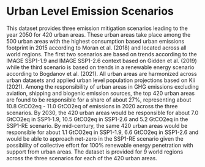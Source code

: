 # Urban Level Emission Scenarios
This dataset provides three emission mitigation scenarios leading to the year 2050 for 420 urban areas. 
These urban areas take place among the 500 urban areas with the highest consumption based urban emissions footprint in 2015 according to Moran et al. (2018) and located across all world regions. The first two scenarios are based on trends according to the IMAGE SSP1-1.9 and IMAGE SSP1-2.6 context based on Gidden et al. (2019) while the third scenario is based on trends in a renewable energy scenario according to Bogdanov et al. (2021). All urban areas are harmonized across urban datasets and applied urban level population projections based on Kii (2021). Among the responsibility of urban areas in GHG emissions excluding aviation, shipping and biogenic emission sources, the top 420 urban areas are found to be responsible for a share of about 27%, representing about 10.8 GtCO2eq - 11.0 GtCO2eq of emissions in 2020 across the three scenarios. By 2030, the 420 urban areas would be responsible for about 7.0 GtCO2eq in SSP1-1.9, 10.5 GtCO2eq in SSP1-2.6 and 5.2 GtCO2eq in the SSP1-RE scenario. By mid-century, the same 420 urban areas would be responsible for about 1.1 GtCO2eq in SSP1-1.9, 6.6 GtCO2eq in SSP1-2.6 and would be able to approach net-zero in the SSP1-RE scenario given the possibility of collective effort for 100% renewable energy penetration with support from urban areas. The dataset is provided for 9 world regions across the three scenarios for each of the 420 urban areas.
